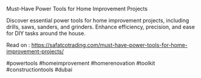 Must-Have Power Tools for Home Improvement Projects

Discover essential power tools for home improvement projects, including drills, saws, sanders, and grinders. Enhance efficiency, precision, and ease for DIY tasks around the house.

Read on : https://safatcotrading.com/must-have-power-tools-for-home-improvement-projects/

#powertools #homeimprovement #homerenovation #toolkit #constructiontools #dubai
